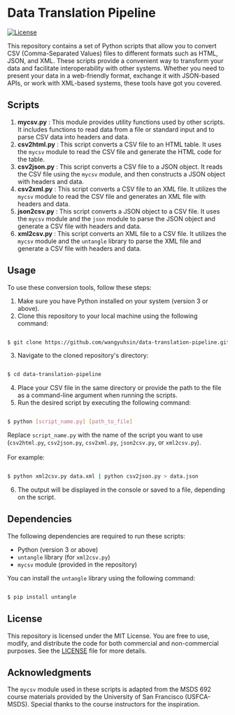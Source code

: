 # Data Translation Pipeline
[![License](https://img.shields.io/badge/license-MIT-blue.svg)](https://opensource.org/licenses/MIT)

This repository contains a set of Python scripts that allow you to convert CSV (Comma-Separated Values) files to different formats such as HTML, JSON, and XML. These scripts provide a convenient way to transform your data and facilitate interoperability with other systems. Whether you need to present your data in a web-friendly format, exchange it with JSON-based APIs, or work with XML-based systems, these tools have got you covered.
## Scripts 
1. **mycsv.py** : This module provides utility functions used by other scripts. It includes functions to read data from a file or standard input and to parse CSV data into headers and data. 
2. **csv2html.py** : This script converts a CSV file to an HTML table. It uses the `mycsv` module to read the CSV file and generate the HTML code for the table. 
3. **csv2json.py** : This script converts a CSV file to a JSON object. It reads the CSV file using the `mycsv` module, and then constructs a JSON object with headers and data. 
4. **csv2xml.py** : This script converts a CSV file to an XML file. It utilizes the `mycsv` module to read the CSV file and generates an XML file with headers and data. 
5. **json2csv.py** : This script converts a JSON object to a CSV file. It uses the `mycsv` module and the `json` module to parse the JSON object and generate a CSV file with headers and data. 
6. **xml2csv.py** : This script converts an XML file to a CSV file. It utilizes the `mycsv` module and the `untangle` library to parse the XML file and generate a CSV file with headers and data.

## Usage

To use these conversion tools, follow these steps: 
1. Make sure you have Python installed on your system (version 3 or above). 
2. Clone this repository to your local machine using the following command:

```bash

$ git clone https://github.com/wangyuhsin/data-translation-pipeline.git
``` 
3. Navigate to the cloned repository's directory:

```bash

$ cd data-translation-pipeline
``` 
4. Place your CSV file in the same directory or provide the path to the file as a command-line argument when running the scripts. 
5. Run the desired script by executing the following command:

```bash

$ python [script_name.py] [path_to_file]
```

Replace `script_name.py` with the name of the script you want to use (`csv2html.py`, `csv2json.py`, `csv2xml.py`, `json2csv.py`, or `xml2csv.py`).<br><br> 
For example:

```bash

$ python xml2csv.py data.xml | python csv2json.py > data.json
```

6. The output will be displayed in the console or saved to a file, depending on the script.
## Dependencies

The following dependencies are required to run these scripts:
- Python (version 3 or above) 
- `untangle` library (for `xml2csv.py`) 
- `mycsv` module (provided in the repository)

You can install the `untangle` library using the following command:

```bash

$ pip install untangle
```

## License

This repository is licensed under the MIT License. You are free to use, modify, and distribute the code for both commercial and non-commercial purposes. See the [LICENSE](https://chat.openai.com/LICENSE)  file for more details.
## Acknowledgments

The `mycsv` module used in these scripts is adapted from the MSDS 692 course materials provided by the University of San Francisco (USFCA-MSDS). Special thanks to the course instructors for the inspiration.
